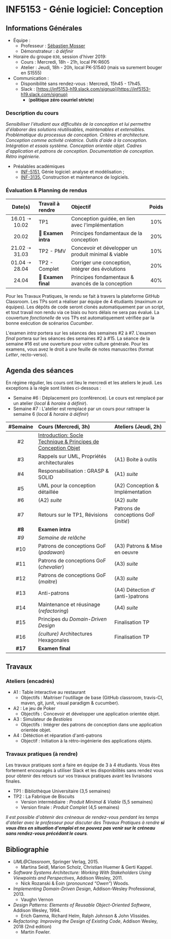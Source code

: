 # INF5153 - Génie logiciel: Conception

## Informations Générales

  * Équipe : 
    * Professeur : [Sébastien Mosser](https://mosser.github.io)
    * Démonstrateur : _à définir_  
  * Horaire du groupe `030`, session d'hiver 2019:
    * Cours : Mercredi, 18h - 21h, local PK-R605
    * Atelier : Jeudi, 18h - 20h, local PK-S1540 (mais va surement bouger en S1555)
  * Communication : 
    * Disponibilité sans rendez-vous : Mercredi, 15h45 - 17h45.
    * Slack : [https://inf5153-h19.slack.com/signup](https://inf5153-h19.slack.com/signup) 
      * (**politique zéro courriel stricte**)

### Description du cours 

_Sensibiliser l'étudiant aux difficultés de la conception et lui permettre d'élaborer des solutions réutilisables, maintenables et extensibles. Problématique du processus de conception. Critères et architecture. Conception comme activité créatrice. Outils d'aide à la conception. Intégration et essais système. 
Conception orientée objet. Cadres d'application et patrons de conception. Documentation de conception. Rétro ingénierie._

  * Préalables académiques
    * [INF-5151](https://etudier.uqam.ca/cours?sigle=INF5151), Génie logiciel: analyse et modélisation ; 
    * [INF-3135](https://etudier.uqam.ca/cours?sigle=INF3135), Construction et maintenance de logiciels.

### Évaluation & Planning de rendus

| Date(s)  | Travail à rendre | Objectif | Poids |
| :---:   | :---   | :---    | :---: |
| 16.01 ➝ 10.02 | TP1 |  Conception guidée, en lien avec l'implémentation | 10% |
| 20.02 | :notebook: **Examen intra** | Principes fondamentaux de la conception | 20% |
| 21.02 ➝ 31.03 | TP2 - PMV | Concevoir et développer un produit minimal & viable  | 10% |
| 01.04 ➝ 28.04 | TP2 - Complet | Corriger une conception, intégrer des évolutions  | 20% |
| 24.04 | :notebook: **Examen final** | Principes fondamentaux & avancés de la conception | 40% |


Pour les Travaux Pratiques, le rendu se fait à travers la plateforme GitHub Classroom. Les TPs sont a réaliser par équipe de 4 étudiants (maximum _xx_ équipes). Les dépôts de code seront clonés automatiquement par un script, et tout travail non rendu via ce biais ou hors délais ne sera pas évalué.  La couverture _fonctionelle_ de vos TPs est automatiquement vérifiée par la bonne exécution de scénarios _Cucumber_.

L'examen _intra_ portera sur les séances des semaines #2 à #7. L'examen _final_ portera sur les séances des semaines #2 à #15. La séance de la semaine #16 est une ouverture pour votre culture générale. Pour les examens, vous avez le droit à une feuille de notes manuscrites (format _Letter_, recto-verso).

## Agenda des séances

En régime régulier, les cours ont lieu le mercredi et les ateliers le jeudi. Les exceptions à la règle sont listées ci-dessous :

  - Semaine #6 : Déplacement pro (conférence). Le cours est remplacé par un atelier (_local & horaire à définir_).
  - Semaine #7 : L'atelier est remplacé par un cours pour rattraper la semaine 6 (_local & horaire à définir_)

| #Semaine | Cours (Mercredi, 3h) | Ateliers (Jeudi, 2h) |
| :---:   | :---   | :---    |
| #2      |  [Introduction: Socle Technique & Principes de Conception Objet](./cours/02) |   |
| #3      |  Rappels sur UML, Propriétés architecturales | (A1) Boite à outils  |
| #4      |  Responsabilisation : GRASP & SOLID | (A1) _suite_ |
| #5      |  UML pour la conception détaillée | (A2) Conception & Implémentation |
| #6      |  (A2) _suite_ | (A2) _suite_   | 
| #7      |  Retours sur le TP1, Révisions|  Patrons de conceptions GoF (_initié_) |
| **#8**  | **Examen intra**   |   |
| _#9_    | _Semaine de relâche_   |   |
| #10     |  Patrons de conceptions GoF (_padawan_) | (A3) Patrons & Mise en oeuvre  |
| #11     |  Patrons de conceptions GoF (_chevalier_) | (A3) _suite_ |
| #12     |  Patrons de conceptions GoF (_maitre_) |  (A3) _suite_  |
| #13     |  Anti-patrons | (A4) Détection d' (anti-)patrons  |
| #14     |  Maintenance et réusinage (_refactoring_) | (A4) _suite_  |
| #15     |  Principes du _Domain-Driven Design_  |  Finalisation TP  | 
| #16     |  _(culture)_ Architectures Hexagonales |  Finalisation TP  |
| **#17** |  **Examen final** |  |


## Travaux

### Ateliers (encadrés)

  * A1 : Table interactive au restaurant
    * Objectifs : Maitriser l'outillage de base (GitHub classroom, travis-CI, maven, git, junit, visual paradigm & cucumber).
  * A2 : Le jeu de Poker
    * Objectifs : Concevoir et développer une application orientée objet.
  * A3 : Simulateur de _Bestioles_
    * Objectifs : Intégrer des patrons de conception dans une application orientée objet.
  * A4 : Détéction et réparation d'anti-patrons
    * Objectif : Initiation à la rétro-ingénierie des applications objets.

### Travaux pratiques (à rendre)

Les travaux pratiques sont a faire en équipe de 3 à 4 étudiants. Vous êtes fortement encouragés à utiliser Slack et les disponibilités sans rendez vous pour obtenir des retours sur vos
travaux pratiques avant les livraisons finales. 

  * TP1 : Bibliothèque Universitaire (3,5 semaines)
  * TP2 : La Fabrique de Biscuits 
    * Version intermédiaire : _Produit Minimal & Viable_ (5,5 semaines)
    * Version finale : _Produit Complet_  (4,5 semaines)

_Il est possible d'obtenir des créneaux de rendez-vous pendant les temps d'atelier avec le professeur pour discuter des 
Travaux Pratiques à rendre **si vous êtes en situation d'emploi et ne pouvez pas venir sur le créneau sans rendez-vous précédant le cours**._

## Bibliographie

  * _UML@Classroom_, Springer Verlag, 2015.
    * Martina Seidl, Marion Scholz, Christian Huemer & Gerti Kappel. 
  * _Software Systems Architecture: Working With Stakeholders Using Viewpoints and Perspectives_, Addison Wesley, 2011.
    * Nick Rozanski & Eoin (_pronounced “Owen”_) Woods. 
  * _Implementing Domain-Driven Design_, Addison-Wesley Professional, 2013.
    * Vaughn Vernon 
  * _Design Patterns: Elements of Reusable Object-Oriented Software_, Addison Wesley, 1994.
    * Erich Gamma, Richard Helm, Ralph Johnson & John Vlissides.
  * _Refactoring: Improving the Design of Existing Code_, Addison Wesley, 2018 (2nd edition)
    * Martin Fowler.  

